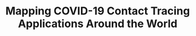 ---
category: 'projects'
title: "Mapping COVID-19 Contact Tracing Applications Around the World"
description: "A visualization and database of contact tracing applications around the world for COVID-19. Hoping to keep this updated frequently."
link: "https://benjaminlevy.ca/covid-tracking/"
background: "#10104b"
tools: ["D3.js", "React", "Python"]
---